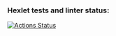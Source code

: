 ### Hexlet tests and linter status:
[![Actions Status](https://github.com/Pikenrol/frontend-project-44/actions/workflows/hexlet-check.yml/badge.svg)](https://github.com/Pikenrol/frontend-project-44/actions)